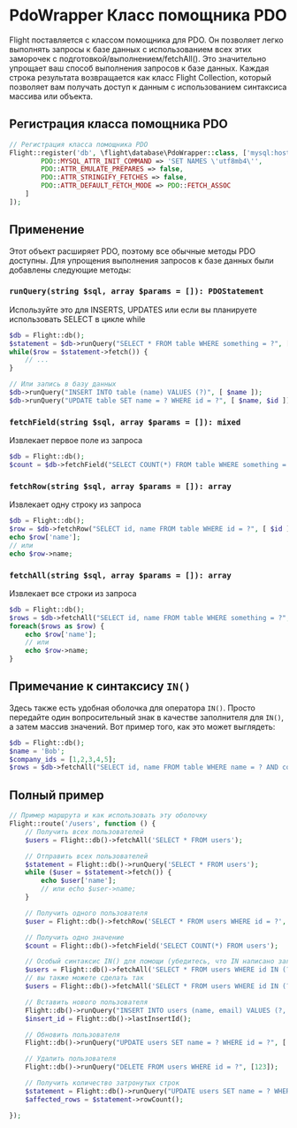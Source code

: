 # PdoWrapper Класс помощника PDO

Flight поставляется с классом помощника для PDO. Он позволяет легко выполнять запросы к базе данных 
с использованием всех этих заморочек с подготовкой/выполнением/fetchAll(). Это значительно упрощает 
ваш способ выполнения запросов к базе данных. Каждая строка результата возвращается как класс Flight Collection,
который позволяет вам получать доступ к данным с использованием синтаксиса массива или объекта.

## Регистрация класса помощника PDO

```php
// Регистрация класса помощника PDO
Flight::register('db', \flight\database\PdoWrapper::class, ['mysql:host=localhost;dbname=cool_db_name', 'user', 'pass', [
		PDO::MYSQL_ATTR_INIT_COMMAND => 'SET NAMES \'utf8mb4\'',
		PDO::ATTR_EMULATE_PREPARES => false,
		PDO::ATTR_STRINGIFY_FETCHES => false,
		PDO::ATTR_DEFAULT_FETCH_MODE => PDO::FETCH_ASSOC
	]
]);
```

## Применение
Этот объект расширяет PDO, поэтому все обычные методы PDO доступны. Для упрощения выполнения запросов к базе данных были добавлены следующие методы:

### `runQuery(string $sql, array $params = []): PDOStatement`
Используйте это для INSERTS, UPDATES или если вы планируете использовать SELECT в цикле while

```php
$db = Flight::db();
$statement = $db->runQuery("SELECT * FROM table WHERE something = ?", [ $something ]);
while($row = $statement->fetch()) {
	// ...
}

// Или запись в базу данных
$db->runQuery("INSERT INTO table (name) VALUES (?)", [ $name ]);
$db->runQuery("UPDATE table SET name = ? WHERE id = ?", [ $name, $id ]);
```

### `fetchField(string $sql, array $params = []): mixed`
Извлекает первое поле из запроса

```php
$db = Flight::db();
$count = $db->fetchField("SELECT COUNT(*) FROM table WHERE something = ?", [ $something ]);
```

### `fetchRow(string $sql, array $params = []): array`
Извлекает одну строку из запроса

```php
$db = Flight::db();
$row = $db->fetchRow("SELECT id, name FROM table WHERE id = ?", [ $id ]);
echo $row['name'];
// или
echo $row->name;
```

### `fetchAll(string $sql, array $params = []): array`
Извлекает все строки из запроса

```php
$db = Flight::db();
$rows = $db->fetchAll("SELECT id, name FROM table WHERE something = ?", [ $something ]);
foreach($rows as $row) {
	echo $row['name'];
	// или
	echo $row->name;
}
```

## Примечание к синтаксису `IN()`
Здесь также есть удобная оболочка для оператора `IN()`. Просто передайте один вопросительный знак в качестве заполнителя для `IN()`, а затем массив значений. Вот пример того, как это может выглядеть:

```php
$db = Flight::db();
$name = 'Bob';
$company_ids = [1,2,3,4,5];
$rows = $db->fetchAll("SELECT id, name FROM table WHERE name = ? AND company_id IN (?)", [ $name, $company_ids ]);
```

## Полный пример

```php
// Пример маршрута и как использовать эту оболочку
Flight::route('/users', function () {
	// Получить всех пользователей
	$users = Flight::db()->fetchAll('SELECT * FROM users');

	// Отправить всех пользователей
	$statement = Flight::db()->runQuery('SELECT * FROM users');
	while ($user = $statement->fetch()) {
		echo $user['name'];
		// или echo $user->name;
	}

	// Получить одного пользователя
	$user = Flight::db()->fetchRow('SELECT * FROM users WHERE id = ?', [123]);

	// Получить одно значение
	$count = Flight::db()->fetchField('SELECT COUNT(*) FROM users');

	// Особый синтаксис IN() для помощи (убедитесь, что IN написано заглавными буквами)
	$users = Flight::db()->fetchAll('SELECT * FROM users WHERE id IN (?)', [[1,2,3,4,5]]);
	// вы также можете сделать так
	$users = Flight::db()->fetchAll('SELECT * FROM users WHERE id IN (?)', [ '1,2,3,4,5']);

	// Вставить нового пользователя
	Flight::db()->runQuery("INSERT INTO users (name, email) VALUES (?, ?)", ['Bob', 'bob@example.com']);
	$insert_id = Flight::db()->lastInsertId();

	// Обновить пользователя
	Flight::db()->runQuery("UPDATE users SET name = ? WHERE id = ?", ['Bob', 123]);

	// Удалить пользователя
	Flight::db()->runQuery("DELETE FROM users WHERE id = ?", [123]);

	// Получить количество затронутых строк
	$statement = Flight::db()->runQuery("UPDATE users SET name = ? WHERE name = ?", ['Bob', 'Sally']);
	$affected_rows = $statement->rowCount();

});
```
